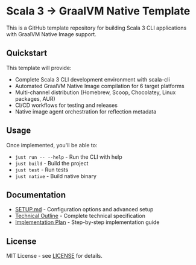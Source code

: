 # Scala 3 → GraalVM Native Template

This is a GitHub template repository for building Scala 3 CLI applications with GraalVM Native Image support.

## Quickstart

This template will provide:
- Complete Scala 3 CLI development environment with scala-cli
- Automated GraalVM Native Image compilation for 6 target platforms
- Multi-channel distribution (Homebrew, Scoop, Chocolatey, Linux packages, AUR)
- CI/CD workflows for testing and releases
- Native image agent orchestration for reflection metadata

## Usage

Once implemented, you'll be able to:
- `just run -- --help` - Run the CLI with help
- `just build` - Build the project
- `just test` - Run tests
- `just native` - Build native binary

## Documentation

- [SETUP.md](SETUP.md) - Configuration options and advanced setup
- [Technical Outline](context/outline.md) - Complete technical specification
- [Implementation Plan](context/plan.md) - Step-by-step implementation guide

## License

MIT License - see [LICENSE](LICENSE) for details.


